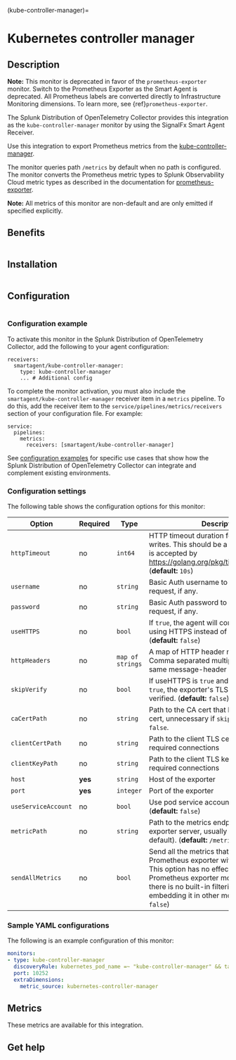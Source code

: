 
(kube-controller-manager)=

# Kubernetes controller manager
<meta name="Description" content="Use this Splunk Observability Cloud integration for the kube-controller-manager monitor. See benefits, install, configuration, and metrics">

## Description

**Note:** This monitor is deprecated in favor of the `prometheus-exporter` monitor. Switch to the Prometheus Exporter as the Smart Agent is deprecated. All Prometheus labels are converted directly to Infrastructure Monitoring dimensions. To learn more, see {ref}`prometheus-exporter`.

The Splunk Distribution of OpenTelemetry Collector provides this integration as the `kube-controller-manager` monitor by using the SignalFx Smart Agent Receiver.

Use this integration to export Prometheus metrics from the [kube-controller-manager](https://kubernetes.io/docs/reference/command-line-tools-reference/kube-controller-manager/).

The monitor queries path `/metrics` by default when no path is configured. The monitor converts
the Prometheus metric types to Splunk Observability Cloud metric types as described in the documentation for [prometheus-exporter](../prometheus-exporter/prometheus-exporter.md).

**Note:** All metrics of this monitor are non-default and are only emitted if specified explicitly.

## Benefits

```{include} /_includes/benefits.md
```
## Installation

```{include} /_includes/collector-installation.md
```

## Configuration

```{include} /_includes/configuration.md
```
### Configuration example

To activate this monitor in the Splunk Distribution of OpenTelemetry Collector, add the following to your agent configuration:

```
receivers:
  smartagent/kube-controller-manager:
    type: kube-controller-manager
    ... # Additional config
```

To complete the monitor activation, you must also include the `smartagent/kube-controller-manager` receiver item in a `metrics` pipeline. To do this, add the receiver item to the `service/pipelines/metrics/receivers` section of your configuration file. For example:

```
service:
  pipelines:
    metrics:
      receivers: [smartagent/kube-controller-manager]
```

See <a href="https://github.com/signalfx/splunk-otel-collector/tree/main/examples" target="_blank">configuration examples</a> for specific use cases that show how the Splunk Distribution of OpenTelemetry Collector can integrate and complement existing environments.

### Configuration settings

The following table shows the configuration options for this monitor:

| Option | Required | Type | Description |
| --- | --- | --- | --- |
| `httpTimeout` | no | `int64` | HTTP timeout duration for both read and writes. This should be a duration string that is accepted by https://golang.org/pkg/time/#ParseDuration (**default:** `10s`) |
| `username` | no | `string` | Basic Auth username to use on each request, if any. |
| `password` | no | `string` | Basic Auth password to use on each request, if any. |
| `useHTTPS` | no | `bool` | If `true`, the agent will connect to the server using HTTPS instead of plain HTTP. (**default:** `false`) |
| `httpHeaders` | no | `map of strings` | A map of HTTP header names to values. Comma separated multiple values for the same message-header is supported. |
| `skipVerify` | no | `bool` | If useHTTPS is `true` and this option is also `true`, the exporter's TLS cert will not be verified. (**default:** `false`) |
| `caCertPath` | no | `string` | Path to the CA cert that has signed the TLS cert, unnecessary if `skipVerify` is set to `false`. |
| `clientCertPath` | no | `string` | Path to the client TLS cert to use for TLS required connections |
| `clientKeyPath` | no | `string` | Path to the client TLS key to use for TLS required connections |
| `host` | **yes** | `string` | Host of the exporter |
| `port` | **yes** | `integer` | Port of the exporter |
| `useServiceAccount` | no | `bool` | Use pod service account to authenticate. (**default:** `false`) |
| `metricPath` | no | `string` | Path to the metrics endpoint on the exporter server, usually `/metrics` (the default). (**default:** `/metrics`) |
| `sendAllMetrics` | no | `bool` | Send all the metrics that come out of the Prometheus exporter without any filtering. This option has no effect when using the Prometheus exporter monitor directly since there is no built-in filtering, only when embedding it in other monitors. (**default:** `false`) |

### Sample YAML configurations

The following is an example configuration of this monitor:

```yaml
monitors:
- type: kube-controller-manager
  discoveryRule: kubernetes_pod_name =~ "kube-controller-manager" && target == "pod"
  port: 10252
  extraDimensions:
    metric_source: kubernetes-controller-manager
```

## Metrics

These metrics are available for this integration.

<div class="metrics-yaml" url="https://raw.githubusercontent.com/signalfx/signalfx-agent/main/pkg/monitors/kubernetes/controllermanager/metadata.yaml"></div>

## Get help

```{include} /_includes/troubleshooting.md
```
